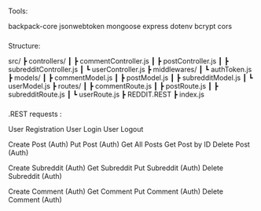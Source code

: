 ###

Tools:

backpack-core
jsonwebtoken
mongoose
express
dotenv
bcrypt
cors

###

Structure:

src/
┣ controllers/
┃ ┣ commentController.js
┃ ┣ postController.js
┃ ┣ subredditController.js
┃ ┗ userController.js
┣ middlewares/
┃ ┗ authToken.js
┣ models/
┃ ┣ commentModel.js
┃ ┣ postModel.js
┃ ┣ subredditModel.js
┃ ┗ userModel.js
┣ routes/
┃ ┣ commentRoute.js
┃ ┣ postRoute.js
┃ ┣ subredditRoute.js
┃ ┗ userRoute.js
┣ REDDIT.REST
┣ index.js

###

.REST requests :

User Registration
User Login
User Logout

Create Post (Auth)
Put Post (Auth)
Get All Posts
Get Post by ID
Delete Post (Auth)

Create Subreddit (Auth)
Get Subreddit
Put Subreddit (Auth)
Delete Subreddit (Auth)

Create Comment (Auth)
Get Comment
Put Comment (Auth)
Delete Comment (Auth)
